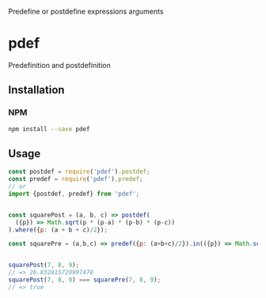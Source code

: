 Predefine or postdefine expressions arguments

# pdef
Predefinition and postdefinition

## Installation

###  NPM

```sh
npm install --save pdef
```


## Usage

```js
const postdef = require('pdef').postdef;
const predef = require('pdef').predef;
// or
import {postdef, predef} from 'pdef';


const squarePost = (a, b, c) => postdef(
  ({p}) => Math.sqrt(p * (p-a) * (p-b) * (p-c))
).where({p: (a + b + c)/2});

const squarePre = (a,b,c) => predef({p: (a+b+c)/2}).in(({p}) => Math.sqrt(p * (p-a) * (p-b) * (p-c)));


squarePost(7, 8, 9);
// => 26.832815729997478
squarePost(7, 8, 9) === squarePre(7, 8, 9);
// => true
```
